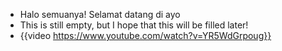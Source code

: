 - Halo semuanya! Selamat datang di ayo
- This is still empty, but I hope that this will be filled later!
- {{video https://www.youtube.com/watch?v=YR5WdGrpoug}}
